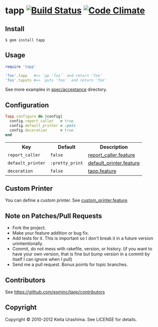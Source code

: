 # tapp [![Build Status](https://travis-ci.org/esminc/tapp.svg?branch=master)](https://travis-ci.org/esminc/tapp) [![Code Climate](https://codeclimate.com/github/esminc/tapp/badges/gpa.svg)](https://codeclimate.com/github/esminc/tapp)

## Install

```
$ gem install tapp
```

## Usage

``` ruby
require 'tapp'

'foo'.tapp   #=> `pp 'foo'` and return 'foo'
'foo'.taputs #=> `puts 'foo'` and return 'foo'
```

See more examples in [spec/acceptance](https://github.com/esminc/tapp/tree/master/spec/acceptance) directory.

## Configuration

``` ruby
Tapp.configure do |config|
  config.report_caller   = true
  config.default_printer = :puts
  config.decoration      = true
end
```

<table>
  <tr>
    <th>Key</th>
    <th>Default</th>
    <th>Description</th>
  </tr>
  <tr>
    <td><code>report_caller</code></td>
    <td><code>false</code></td>
    <td><a href="https://github.com/esminc/tapp/blob/master/spec/acceptance/report_caller.feature">report_caller.feature</a></td>
  </tr>
  <tr>
    <td><code>default_printer</code></td>
    <td><code>:pretty_print</code></td>
    <td><a href="https://github.com/esminc/tapp/blob/master/spec/acceptance/default_printer.feature">default_printer.feature</a></td>
  </tr>
  <tr>
    <td><code>decoration</code></td>
    <td><code>false</code></td>
    <td><a href="https://github.com/esminc/tapp/blob/master/spec/acceptance/tapp.feature">tapp.feature</a></td>
  </tr>
</table>

## Custom Printer
You can define a custom printer. See [custom_printer.feature](https://github.com/esminc/tapp/blob/master/spec/acceptance/custom_printer.feature).

## Note on Patches/Pull Requests

* Fork the project.
* Make your feature addition or bug fix.
* Add tests for it. This is important so I don't break it in a
  future version unintentionally.
* Commit, do not mess with rakefile, version, or history.
  (if you want to have your own version, that is fine but bump version in a commit by itself I can ignore when I pull)
* Send me a pull request. Bonus points for topic branches.

## Contributors
See https://github.com/esminc/tapp/contributors

## Copyright
Copyright &copy; 2010-2012 Keita Urashima. See LICENSE for details.
